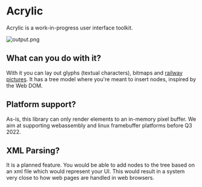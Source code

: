 # Acrylic

Acrylic is a work-in-progress user interface toolkit.

![output.png](https://docs.rs/crate/acrylic/0.1.2/source/output.png)

## What can you do with it?

With it you can lay out glyphs (textual characters), bitmaps and [railway pictures](https://lib.rs/railway).
It has a tree model where you're meant to insert nodes, inspired by the Web DOM.

## Platform support?

As-is, this library can only render elements to an in-memory pixel buffer.
We aim at supporting webassembly and linux framebuffer platforms before Q3 2022.

## XML Parsing?

It is a planned feature.
You would be able to add nodes to the tree based on an xml file which would represent your UI.
This would result in a system very close to how web pages are handled in web browsers.
